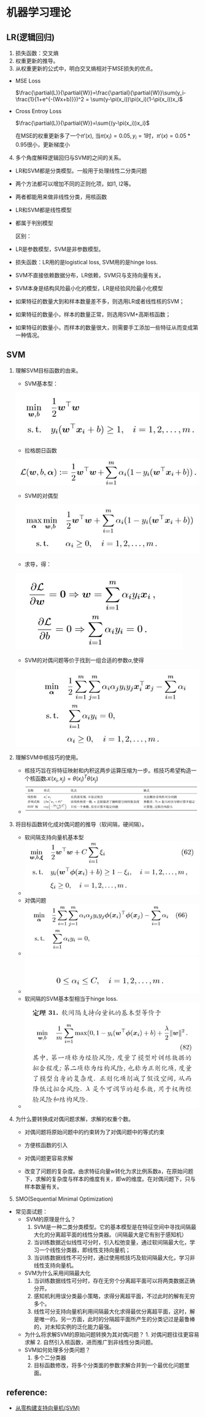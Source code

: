 # 机器学习理论

## LR(逻辑回归)

1. 损失函数：交叉熵
2. 权重更新的推导。
3. 从权重更新的公式中，明白交叉熵相对于MSE损失的优点。

* MSE Loss

  $\frac{\partial(L)}{\partial{W}}=\frac{\partial}{\partial{W}}\sum(y_i-\frac{1}{1+e^{-(Wx+b)}})^2 = \sum(y-\pi(x_i))\pi(x_i)(1-\pi(x_i))x_i$                                                                                                                                                                                                                                                                                                                                                                                                                                                                                                                                                                                                                                                                                                                                                                                                                                                                                                                                                                                                                                                                                                                                                                                                                                                                                                                                                                                                                                                                                                                                                                                                                                                                                                                                                                                                                                                                                                                                                                                                                      

* Cross Entroy Loss 

  $\frac{\partial(L)}{\partial{W}}=\sum{(y-\pi(x_i))x_i}$

  在MSE的权重更新多了一个$\pi'(x)$, 当$\pi(x_i)=0.05, y_i=1$时，$\pi'(x)=0.05*0.95$很小，更新梯度小

4. 多个角度解释逻辑回归与SVM的之间的关系。

* LR和SVM都是分类模型。一般用于处理线性二分类问题

* 两个方法都可以增加不同的正则化项，如l1, l2等。 

* 两者都能用来做非线性分类，用核函数

* LR和SVM都是线性模型

* 都属于判别模型

  区别：

* LR是参数模型，SVM是非参数模型。

* 损失函数：LR用的是logistical loss, SVM用的是hinge loss.
* SVM不直接依赖数据分布，LR依赖，SVM只与支持向量有关。
* SVM本身是结构风险最小化的模型，LR是经验风险最小化模型
* 如果特征的数量大到和样本数量差不多，则选用LR或者线性核的SVM；
* 如果特征的数量小，样本的数量正常，则选用SVM+高斯核函数；
* 如果特征的数量小，而样本的数量很大，则需要手工添加一些特征从而变成第一种情况。

## SVM

1. 理解SVM目标函数的由来。

   * SVM基本型：

   ![pic](images\svm_1.jpg)

   * 拉格朗日函数

   ![pic](images/svm_2.jpg)

   * SVM的对偶型

   ![pic](images/svm_3.jpg)

   * 求导，得：

   ![pic](images/svm_4.jpg)

   * SVM的对偶问题等价于找到一组合适的参数$\alpha$,使得

   ![pic](images/svm_5.jpg)

   

   

2. 理解SVM中核技巧的使用。

   * 核技巧旨在将特征映射和内积这两步运算压缩为一步。核技巧希望构造一个核函数$\mathcal{K}(x_i, x_j)=\theta(x_i)^T\theta(x_j)$
   * ![pic](images\svm_6.jpg)

3. 将目标函数转化成对偶问题的推导（软间隔，硬间隔）。

   * 软间隔支持向量机基本型
   * ![pic](images/svm_7.jpg)
   * 对偶问题
   * ![pic](images/svm_8.jpg)
   * ![pic](images/svm_9.jpg)
   * 软间隔的SVM基本型相当于hinge loss.
   * ![pic](images/svm_10.jpg)

4. 为什么要转换成对偶问题求解，求解的权重个数。

   * 对偶问题将原始问题中的约束转为了对偶问题中的等式约束

   * 方便核函数的引入
   * 对偶问题更容易求解

   * 改变了问题的复杂度。由求特征向量w转化为求比例系数a，在原始问题下，求解的复杂度与样本的维度有关，即w的维度。在对偶问题下，只与样本数量有关。

5. SMO(Sequential Minimal Optimization)

* 常见面试题：
  * ​	SVM的原理是什么？
    1. SVM是一种二类分类模型。它的基本模型是在特征空间中寻找间隔最大化的分离超平面的线性分类器。（间隔最大是它有别于感知机）
    2. 当训练数据近似线性可分时，引入松弛变量，通过软间隔最大化，学习一个线性分类器，即线性支持向量机；
    3. 当训练数据线性不可分时，通过使用核技巧及软间隔最大化，学习非线性支持向量机。
  * SVM为什么采用间隔最大化
    1. 当训练数据线性可分时，存在无穷个分离超平面可以将两类数据正确分开。
    2. 感知机利用误分类最小策略，求得分离超平面，不过此时的解有无穷多个。
    3. 线性可分支持向量机利用间隔最大化求得最优分离超平面，这时，解是唯一的。另一方面，此时的分隔超平面所产生的分类记过是最鲁棒的，对未知实例的泛化能力最强。
  * 为什么将求解SVM的原始问题转换为其对偶问题？
    	1. 对偶问题往往更容易求解
     	2. 自然引入核函数，进而推广到非线性分类问题。
  * SVM如何处理多分类问题？
    1. 多个二分类器
    2. 目标函数修改，将多个分类面的参数求解合并到一个最优化问题里面。

## reference:
* [从零构建支持向量机(SVM)](https://funglee.github.io/ml/ref/svmhao.pdf)

